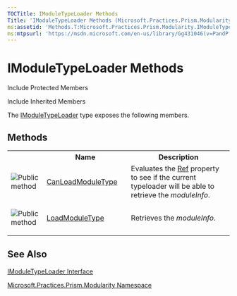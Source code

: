 ```yaml
---
TOCTitle: IModuleTypeLoader Methods
Title: 'IModuleTypeLoader Methods (Microsoft.Practices.Prism.Modularity)'
ms:assetid: 'Methods.T:Microsoft.Practices.Prism.Modularity.IModuleTypeLoader'
ms:mtpsurl: 'https://msdn.microsoft.com/en-us/library/Gg431046(v=PandP.50)'
---
```


# IModuleTypeLoader Methods

Include Protected Members

Include Inherited Members

The [IModuleTypeLoader](https://msdn.microsoft.com/en-us/library/microsoft.practices.prism.modularity.imoduletypeloader(v=pandp.50)) type exposes the following members.

## Methods

<table>
<colgroup>
<col width="10%" />
<col width="20%" />
<col width="40%" />
</colgroup>

<tbody><tr>
  <th>
&nbsp;
</th>
  <th>Name</th>
  <th>Description</th>
</tr>
<tr>
  <td>
 
 ![](https://msdn.microsoft.com/en-us/Gg431046.pubmethod(en-us,PandP.50).gif "Public method")
  </td>
  <td>
 <a href="https://msdn.microsoft.com/en-us/library/microsoft.practices.prism.modularity.imoduletypeloader.canloadmoduletype(v=pandp.50)">CanLoadModuleType</a>
  </td>
  <td>
 <div>
Evaluates the <a href="https://msdn.microsoft.com/en-us/library/microsoft.practices.prism.modularity.moduleinfo.ref(v=pandp.50)">Ref</a> property to see if the current typeloader will be able to retrieve the <em>moduleInfo</em>.
</div>
  </td>
</tr>
<tr>
  <td>
 
 ![](https://msdn.microsoft.com/en-us/Gg431046.pubmethod(en-us,PandP.50).gif "Public method")
  </td>
  <td>
 <a href="https://msdn.microsoft.com/en-us/library/microsoft.practices.prism.modularity.imoduletypeloader.loadmoduletype(v=pandp.50)">LoadModuleType</a>
  </td>
  <td>
 <div>
Retrieves the <em>moduleInfo</em>.
</div>
  </td>
</tr>
 </tbody>
</table>

## See Also

[IModuleTypeLoader Interface](https://msdn.microsoft.com/en-us/library/microsoft.practices.prism.modularity.imoduletypeloader(v=pandp.50))

[Microsoft.Practices.Prism.Modularity Namespace](https://msdn.microsoft.com/en-us/library/microsoft.practices.prism.modularity(v=pandp.50))
